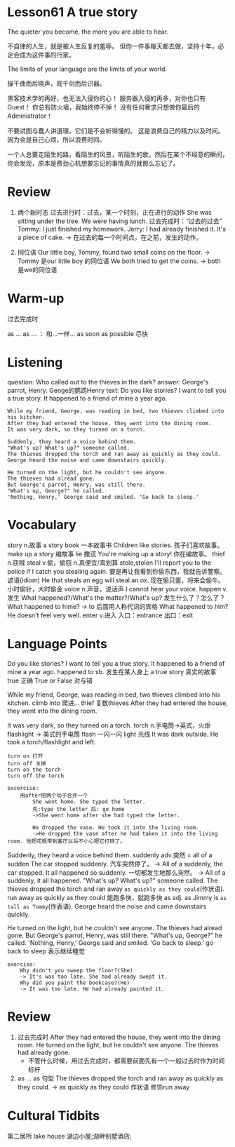 # Lesson61 A true story

The quieter you become, the more you are able to hear.

不自律的人生，就是被人生反复的羞辱。
但你一件事每天都去做，坚持十年，必定会成为这件事的行家。

The limits of your language are the limits of your world.

操千曲而后晓声，观千剑而后识器。

黑客技术学的再好，也无法入侵你的心！
服务器入侵的再多，对你也只有Guest！
你总有防火墙，我始终停不掉！
没有任何奢求只想做你最后的Administrator！

不要试图与蠢人讲道理，它们是不会听得懂的。
这是浪费自己的精力以及时间。
因为会是自己心烦，所以浪费时间。

一个人总要走陌生的路，看陌生的风景，听陌生的歌，然后在某个不经意的瞬间，你会发现，原本是费劲心机想要忘记的事情真的就那么忘记了。

# Review

1. 两个新时态
    过去进行时：过去，某一个时刻，正在进行的动作
        She was sitting under the tree.
        We were having lunch.
    过去完成时：“过去的过去”
        Tommy: I just finished my homework.
        Jerry: I had already finished it. It's a piece of cake.
        -> 在过去的每一个时间点，在之前，发生的动作。
    
2. 同位语
    Our little boy, Tommy, found two small coins on the floor.
    -> Tommy 是our little boy 的同位语
    We both tried to get the coins.
    -> both 是we的同位语

# Warm-up

过去完成时

as ... as ... ： 和...一样...
    as soon as possible 尽快

# Listening

question:
    Who called out to the thieves in the dark?
answer:
    George's parrot, Henry. Geoge的鹦鹉Henry
text:
    Do you like stories?
    I want to tell you a true story.
    It happened to a friend of mine a year ago.

    While my friend, George, was reading in bed, two thieves climbed into his kitchen.
    After they had entered the house, they went into the dining room.
    It was very dark, so they turned on a torch.

    Suddenly, they heard a voice behind them.
    "What's up? What's up?" someone called.
    The thieves dropped the torch and ran away as quickly as they could. 
    George heard the noise and came downstairs quickly.

    He turned on the light, but he couldn't see anyone.
    The thieves had alread gone.
    But George's parrot, Henry, was still there.
    "What's up, George?" he called.
    'Nothing, Henry,' George said and smiled. 'Go back to sleep.'

# Vocabulary

story n.故事
    a story book 一本故事书
    Children like stories. 孩子们喜欢故事。
    make up a story 编故事
    lie 撒谎
    You're making up a story! 你在编故事。
thief n.窃贼
    steal v.偷，偷窃 n.真便宜/真划算
        stole,stolen
    I'll report you to the police if I catch you stealing again. 要是再让我看到你偷东西，我就告诉警察。
    谚语(idiom)
    He that steals an egg will steal an ox. 现在偷只蛋，将来会偷牛。
        小时偷针，大时偷金
voice n.声音，说话声
    I cannot hear your voice.
happen v.发生
    What happened?/What's the matter?/What's up? 发生什么了？怎么了？
    What happened to hime?
    -> to 后面用人称代词的宾格
    What happened to him?
    He doesn't feel very well.
enter v.进入
    入口：entrance 
    出口：exit

# Language Points

Do you like stories?
I want to tell you a true story.
It happened to a friend of mine a year ago.
    happened to sb. 发生在某人身上
    a true story 真实的故事
    true 正确
    True or False 对与错

While my friend, George, was reading in bed, two thieves climbed into his kitchen.
    climb into 爬进...
    thief 复数thieves
After they had entered the house, they went into the dining room.
    
It was very dark, so they turned on a torch.
    torch n.手电筒->英式，火炬
    flashlight -> 美式的手电筒
        flash 一闪一闪
        light 光线
    It was dark outside. He took a torch/flashlight and left.

    turn on 打开
    turn off 关掉
    turn on the torch
    turn off the torch

    excercise:
        用after把两个句子合并一个
            She went home. She typed the letter.
            先:type the letter 后: go home
            ->She went home after she had typed the letter.

            He dropped the vase. He took it into the living room.
            ->He dropped the vase after he had taken it into the living room. 他把花瓶带到客厅以后不小心把它打碎了。

Suddenly, they heard a voice behind them.
    suddenly adv.突然 = all of a sudden
    The car stopped suddenly. 汽车突然停了。
    -> All of a suddenly, the car stopped.
    It all happened so suddenly. 一切都发生地那么突然。
    -> All of a suddenly, it all happened.
"What's up? What's up?" someone called.
The thieves dropped the torch and ran away `as quickly as they could`(作状语). 
    run away as quickly as they could 能跑多快，就跑多快
    as adj. as
    Jimmy is `as tall as Tommy`(作表语).
George heard the noise and came downstairs quickly.

He turned on the light, but he couldn't see anyone.
The thieves had alread gone.
But George's parrot, Henry, was still there.
"What's up, George?" he called.
'Nothing, Henry,' George said and smiled. 'Go back to sleep.'
    go back to sleep 表示继续睡觉

    exercise:
        Why didn't you sweep the floor?(She)
        -> It's was too late. She had already swept it.
        Why did you paint the bookcase?(He)
        -> It was too late. He had already painted it. 

# Review

1. 过去完成时
    After they had entered the house, they went into the dining room.
    He turned on the light, but he couldn't see anyone. The thieves had already gone.
    * 不管什么时候，用过去完成时，都需要前面先有一个一般过去时作为时间标杆
2. as ... as 句型
    The thieves dropped the torch and ran away as quickly as they could.
    -> as quickly as they could 作状语
    修饰run away

# Cultural Tidbits

第二居所
lake house 湖边小屋;湖畔别墅酒店;